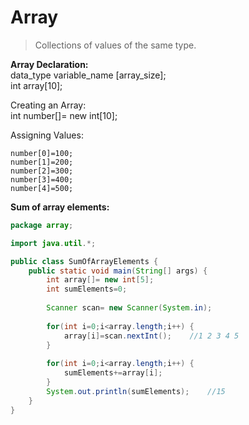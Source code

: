 # Array

>Collections of values of the same type.

**Array Declaration:**  
data_type variable_name [array_size];  
int array[10];

Creating an Array:  
int number[]= new int[10];

Assigning Values:  
```
number[0]=100;
number[1]=200;
number[2]=300;
number[3]=400;
number[4]=500;
```

**Sum of array elements:**
```java
package array;

import java.util.*;

public class SumOfArrayElements {
	public static void main(String[] args) {
		int array[]= new int[5];
		int sumElements=0;
		
		Scanner scan= new Scanner(System.in);
		
		for(int i=0;i<array.length;i++) {
			array[i]=scan.nextInt();    //1 2 3 4 5
		}
		
		for(int i=0;i<array.length;i++) {
			sumElements+=array[i];
		}
		System.out.println(sumElements);    //15
	}
}
```
